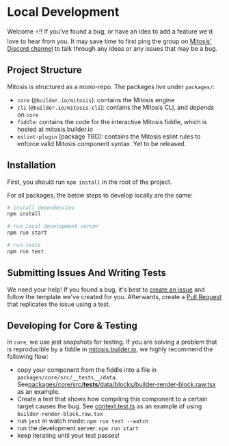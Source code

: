 # Local Development

Welcome ⚡️!! If you've found a bug, or have an idea to add a feature we'd love to hear from you. It may save time to first ping the group on [Mitosis' Discord channel](https://discord.com/channels/842438759945601056/935218469799071835) to talk through any ideas or any issues that may be a bug.

## Project Structure

Mitosis is structured as a mono-repo. The packages live under `packages/`:

- `core` (`@builder.io/mitosis`): contains the Mitosis engine
- `cli` (`@builder.io/mitosis-cli`): contains the Mitosis CLI, and _depends_ on `core`
- `fiddle`: contains the code for the interactive Mitosis fiddle, which is hosted at mitosis.builder.io
- `eslint-plugin` (package TBD): contains the Mitosis eslint rules to enforce valid Mitosis component syntax. Yet to be released.

## Installation

First, you should run `npm install` in the root of the project.

For all packages, the below steps to develop locally are the same:

```bash
# install dependencies
npm install

# run local development server
npm run start

# run tests
npm run test
```

## Submitting Issues And Writing Tests

We need your help! If you found a bug, it's best to [create an issue](https://github.com/BuilderIO/mitosis/issues/new) and follow the template we've created for you. Afterwards, create a [Pull Request](https://docs.github.com/en/github/collaborating-with-pull-requests/proposing-changes-to-your-work-with-pull-requests/creating-a-pull-request) that replicates the issue using a test.

## Developing for Core & Testing

In `core`, we use jest snapshots for testing. If you are solving a problem that is reproducible by a fiddle in [mitosis.builder.io](https://mitosis.builder.io), we highly recommend the following flow:

- copy your component from the fiddle into a file in `packages/core/src/__tests__/data`. See[packages/core/src/**tests**/data/blocks/builder-render-block.raw.tsx](packages/core/src/__tests__/data/blocks/builder-render-block.raw.tsx) as an example.
- Create a test that shows how compiling this component to a certain target causes the bug. See [context.test.ts](packages/core/src/__tests__/context.test.ts) as an example of using `builder-render-block.raw.tsx`
- run `jest` in watch mode: `npm run test --watch`
- run the development server: `npm run start`
- keep iterating until your test passes!
